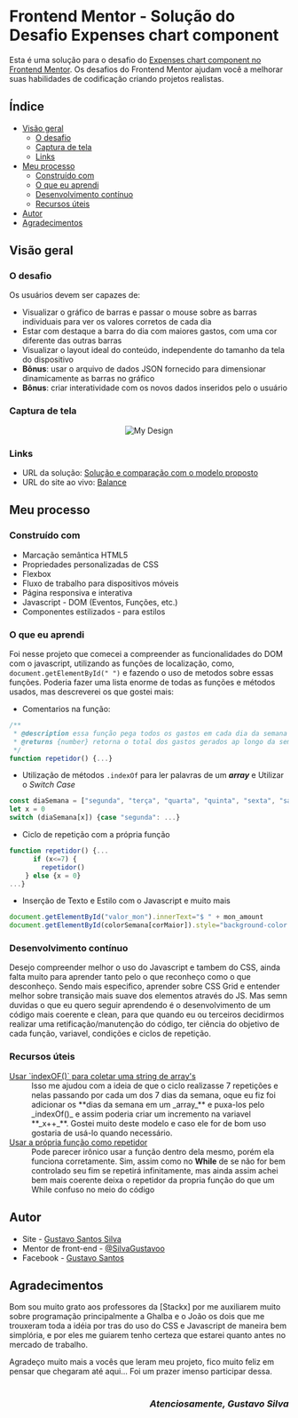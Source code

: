 # Frontend Mentor - Solução do Desafio Expenses chart component
Esta é uma solução para o desafio do [Expenses chart component no Frontend Mentor](https://www.frontendmentor.io/challenges/expenses-chart-component-e7yJBUdjwt). Os desafios do Frontend Mentor ajudam você a melhorar suas habilidades de codificação criando projetos realistas.

## Índice
- [Visão geral](#Visão-geral)
  - [O desafio](#O-desafio)
  - [Captura de tela](#Captura-de-tela)
  - [Links](#Links)
- [Meu processo](#Meu-Processo)
  - [Construído com](#Construído-com)
  - [O que eu aprendi](#O-que-aprendi)
  - [Desenvolvimento contínuo](#Desenvolvimento-contínuo)
  - [Recursos úteis](#Recursos-úteis)
- [Autor](#Author)
- [Agradecimentos](#Agradecimentos)


## Visão geral
### O desafio
Os usuários devem ser capazes de:

- Visualizar o gráfico de barras e passar o mouse sobre as barras individuais para ver os valores corretos de cada dia
- Estar com destaque a barra do dia com maiores gastos, com uma cor diferente das outras barras
- Visualizar o layout ideal do conteúdo, independente do tamanho da tela do dispositivo
- **Bônus**: usar o arquivo de dados JSON fornecido para dimensionar dinamicamente as barras no gráfico
- **Bônus**: criar interatividade com os novos dados inseridos pelo o usuário

### Captura de tela

<div align="center"><img src="https://user-images.githubusercontent.com/86896848/195672824-f2b301f5-baf0-47d7-9f32-bf77c67b1133.png" alt="My Design" text-align="center" align="center" f/></div>

### Links
- URL da solução: [Solução e comparação com o modelo proposto](https://www.frontendmentor.io/solutions/pagina-responsiva-e-com-interao-ao-usuario-com-js-0MxRbcxZE9)
- URL do site ao vivo: [Balance](https://silvagustavoo.github.io/Balance/)

## Meu processo
### Construído com
- Marcação semântica HTML5
- Propriedades personalizadas de CSS
- Flexbox
- Fluxo de trabalho para dispositivos móveis
- Página responsiva e interativa
- Javascript - DOM (Eventos, Funções, etc.)
- Componentes estilizados - para estilos

### O que eu aprendi
Foi nesse projeto que comecei a compreender as funcionalidades do DOM com o javascript, utilizando as funções de localização, como, `document.getElementById(" ")` e fazendo o uso de metodos sobre essas funções. Poderia fazer uma lista enorme de todas as funções e métodos usados, mas descreverei os que gostei mais:

- Comentarios na função:
```js
/**
 * @description essa função pega todos os gastos em cada dia da semana e faz a sua soma e coleta o maior valor entre eles
 * @returns {number} retorna o total dos gastos gerados ap longo da semana.
 */
function repetidor() {...}
```
- <span id="js">Utilização de métodos `.indexOf` para ler palavras de um _**array**_ e Utilizar o _Switch Case_</span>

```js
const diaSemana = ["segunda", "terça", "quarta", "quinta", "sexta", "sabado", "domingo"]
let x = 0
switch (diaSemana[x]) {case "segunda": ...}
```

- Ciclo de repetição com a própria função<span id="ciclo"></span>

```js
function repetidor() {...
      if (x<=7) {
        repetidor()
    } else {x = 0}
...}
```
- Inserção de Texto e Estilo com o Javascript e muito mais

```js
document.getElementById("valor_mon").innerText="$ " + mon_amount
document.getElementById(colorSemana[corMaior]).style="background-color: hsl(186, 34%, 60%)"
```


### Desenvolvimento contínuo

Desejo compreender melhor o uso do Javascript e tambem do CSS, ainda falta muito para aprender tanto pelo o que reconheço como o que desconheço.
Sendo mais especifico, aprender sobre CSS Grid e entender melhor sobre transição mais suave dos elementos através do JS. Mas semn duvidas o que eu quero seguir aprendendo é o desenvolvimento de um código mais coerente e clean, para que quando eu ou terceiros decidirmos realizar uma retificação/manutenção do código, ter ciência do objetivo de cada função, variavel, condições e ciclos de repetição.

### Recursos úteis
<dl>
  <dt><a href="#js">Usar `indexOF()` para coletar uma string de array's</a></dt>
  <dd>Isso me ajudou com a ideia de que o ciclo realizasse 7 repetições e nelas passando por cada um dos 7 dias da semana, oque eu fiz foi adicionar os **dias da semana em um _array_** e puxa-los pelo _indexOf()_ e assim poderia criar um incremento na variavel **_x++_**. Gostei muito deste modelo e caso ele for de bom uso gostaria de usá-lo quando necessário.</dd>
  
  <dt><a href="#ciclo">Usar a própria função como repetidor</a></dt>
  <dd>Pode parecer irônico usar a função dentro dela mesmo, porém ela funciona corretamente. Sim, assim como no <strong>While</strong> de se não for bem controlado seu fim se repetirá infinitamente, mas ainda assim achei bem mais coerente deixa o repetidor da propria função do que um While confuso no meio do código</dd>
  
 </dl>


## Autor
- Site - [Gustavo Santos Silva](https://www.linkedin.com/in/gustavo-santos-628b07191/)
- Mentor de front-end - [@SilvaGustavoo](https://www.frontendmentor.io/profile/SilvaGustavoo)
- Facebook - [Gustavo Santos](https://www.facebook.com/profile.php?id=100004755151572)

## Agradecimentos
Bom sou muito grato aos professores da [Stackx] por me auxiliarem muito sobre programação principalmente a Ghalba e o João os dois que me trouxeram toda a idéia por tras do uso do CSS e Javascript de maneira bem simplória, e por eles me guiarem tenho  certeza que estarei quanto antes no mercado de trabalho.

Agradeço muito mais a vocês que leram meu projeto, fico muito feliz em pensar que chegaram até aqui... Foi um prazer imenso participar dessa.
<br>
<br>
<h3 align="right" font-size="204px"><em>Atenciosamente, Gustavo Silva</em></h3>

